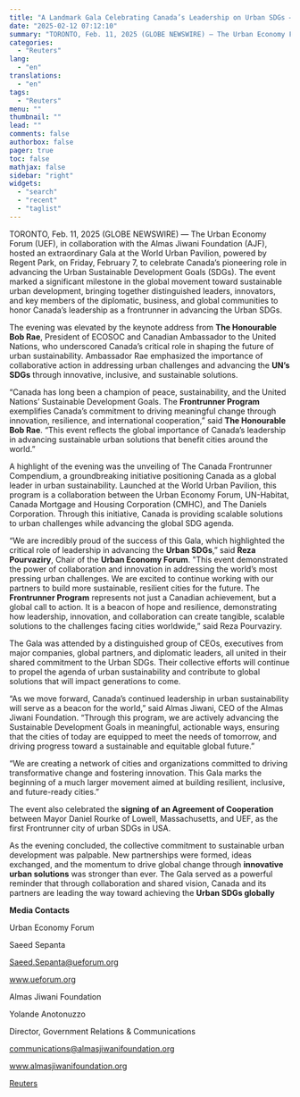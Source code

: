 ```yaml
---
title: "A Landmark Gala Celebrating Canada’s Leadership on Urban SDGs – A Night of Visionary Leadership and Global Impact"
date: "2025-02-12 07:12:10"
summary: "TORONTO, Feb. 11, 2025 (GLOBE NEWSWIRE) — The Urban Economy Forum (UEF), in collaboration with the Almas Jiwani Foundation (AJF), hosted an extraordinary Gala at the World Urban Pavilion, powered by Regent Park, on Friday, February 7, to celebrate Canada’s pioneering role in advancing the Urban Sustainable Development Goals (SDGs)...."
categories:
  - "Reuters"
lang:
  - "en"
translations:
  - "en"
tags:
  - "Reuters"
menu: ""
thumbnail: ""
lead: ""
comments: false
authorbox: false
pager: true
toc: false
mathjax: false
sidebar: "right"
widgets:
  - "search"
  - "recent"
  - "taglist"
---
```


TORONTO, Feb. 11, 2025 (GLOBE NEWSWIRE) — The Urban Economy Forum (UEF), in collaboration with the Almas Jiwani Foundation (AJF), hosted an extraordinary Gala at the World Urban Pavilion, powered by Regent Park, on Friday, February 7, to celebrate Canada’s pioneering role in advancing the Urban Sustainable Development Goals (SDGs). The event marked a significant milestone in the global movement toward sustainable urban development, bringing together distinguished leaders, innovators, and key members of the diplomatic, business, and global communities to honor Canada’s leadership as a frontrunner in advancing the Urban SDGs.

The evening was elevated by the keynote address from **The Honourable Bob Rae**, President of ECOSOC and Canadian Ambassador to the United Nations, who underscored Canada’s critical role in shaping the future of urban sustainability. Ambassador Rae emphasized the importance of collaborative action in addressing urban challenges and advancing the **UN’s SDGs** through innovative, inclusive, and sustainable solutions.

“Canada has long been a champion of peace, sustainability, and the United Nations’ Sustainable Development Goals. The **Frontrunner Program** exemplifies Canada’s commitment to driving meaningful change through innovation, resilience, and international cooperation,” said **The Honourable Bob Rae**. “This event reflects the global importance of Canada’s leadership in advancing sustainable urban solutions that benefit cities around the world.”

A highlight of the evening was the unveiling of The Canada Frontrunner Compendium, a groundbreaking initiative positioning Canada as a global leader in urban sustainability. Launched at the World Urban Pavilion, this program is a collaboration between the Urban Economy Forum, UN-Habitat, Canada Mortgage and Housing Corporation (CMHC), and The Daniels Corporation. Through this initiative, Canada is providing scalable solutions to urban challenges while advancing the global SDG agenda.

“We are incredibly proud of the success of this Gala, which highlighted the critical role of leadership in advancing the **Urban SDGs**,” said **Reza Pourvaziry**, Chair of the **Urban Economy Forum**. "This event demonstrated the power of collaboration and innovation in addressing the world’s most pressing urban challenges. We are excited to continue working with our partners to build more sustainable, resilient cities for the future. The **Frontrunner Program** represents not just a Canadian achievement, but a global call to action. It is a beacon of hope and resilience, demonstrating how leadership, innovation, and collaboration can create tangible, scalable solutions to the challenges facing cities worldwide,” said Reza Pourvaziry.

The Gala was attended by a distinguished group of CEOs, executives from major companies, global partners, and diplomatic leaders, all united in their shared commitment to the Urban SDGs. Their collective efforts will continue to propel the agenda of urban sustainability and contribute to global solutions that will impact generations to come.

“As we move forward, Canada’s continued leadership in urban sustainability will serve as a beacon for the world,” said Almas Jiwani, CEO of the Almas Jiwani Foundation. “Through this program, we are actively advancing the Sustainable Development Goals in meaningful, actionable ways, ensuring that the cities of today are equipped to meet the needs of tomorrow, and driving progress toward a sustainable and equitable global future.”

“We are creating a network of cities and organizations committed to driving transformative change and fostering innovation. This Gala marks the beginning of a much larger movement aimed at building resilient, inclusive, and future-ready cities.”

The event also celebrated the **signing of an Agreement of Cooperation** between Mayor Daniel Rourke of Lowell, Massachusetts, and UEF, as the first Frontrunner city of urban SDGs in USA.

As the evening concluded, the collective commitment to sustainable urban development was palpable. New partnerships were formed, ideas exchanged, and the momentum to drive global change through **innovative urban solutions** was stronger than ever. The Gala served as a powerful reminder that through collaboration and shared vision, Canada and its partners are leading the way toward achieving the **Urban SDGs globally**

**Media Contacts**

Urban Economy Forum

Saeed Sepanta

Saeed.Sepanta@ueforum.org

www.ueforum.org

Almas Jiwani Foundation

Yolande Anotonuzzo

Director, Government Relations & Communications

communications@almasjiwanifoundation.org

www.almasjiwanifoundation.org

[Reuters](https://www.tradingview.com/news/reuters.com,2025-02-11:newsml_GNX8DF69t:0-a-landmark-gala-celebrating-canada-s-leadership-on-urban-sdgs-a-night-of-visionary-leadership-and-global-impact/)
